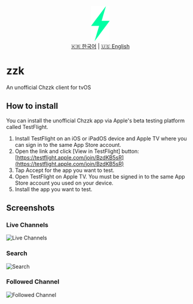 <div align="center">
  <img src="docs/icon.png" alt="Chzzk Icon" width="50">
</div>

<div align="center">
  <a href="README.md">🇰🇷 한국어</a> | <a href="README_EN.md">🇺🇸 English</a>
</div>

# zzk

An unofficial Chzzk client for tvOS

## How to install

You can install the unofficial Chzzk app via Apple's beta testing platform called TestFlight.

1. Install TestFlight on an iOS or iPadOS device and Apple TV where you can sign in to the same App Store account.
2. Open the link and click [View in TestFlight] button: [https://testflight.apple.com/join/BzdKB5sR](https://testflight.apple.com/join/BzdKB5sR)
3. Tap Accept for the app you want to test.
4. Open TestFlight on Apple TV. You must be signed in to the same App Store account you used on your device.
5. Install the app you want to test.

## Screenshots

### Live Channels
![Live Channels](docs/screenshot1.png)

### Search
![Search](docs/screenshot2.png)

### Followed Channel
![Followed Channel](docs/screenshot3.png) 
